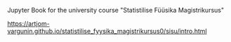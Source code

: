 Jupyter Book for the university course "Statistilise Füüsika Magistrikursus"

https://artjom-vargunin.github.io/statistilise_fyysika_magistrikursus0/sisu/intro.html

